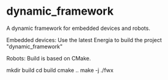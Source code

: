 dynamic_framework
=================

A dynamic framework for embedded devices and robots.

Embedded devices: 
Use the latest Energia to build the project "dynamic_framework"

Robots:
Build is based on CMake.

mkdir build
cd build
cmake ..
make -j
./fwx



